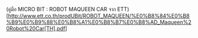 (คู่มือ MICRO BIT : ROBOT MAQUEEN CAR จาก ETT)[http://www.ett.co.th/prodUBit/ROBOT_MAQUEEN/%E0%B8%84%E0%B8%B9%E0%B9%88%E0%B8%A1%E0%B8%B7%E0%B8%AD_Maqueen%20Robot%20Car[TH].pdf]

